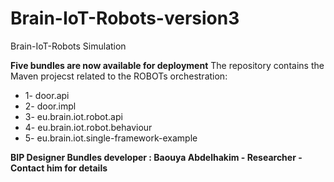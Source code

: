 # Brain-IoT-Robots-version3
Brain-IoT-Robots Simulation

**Five bundles are now available for deployment**
The repository contains the Maven projecst related to the ROBOTs orchestration:

* 1- door.api
* 2- door.impl
* 3- eu.brain.iot.robot.api
* 4- eu.brain.iot.robot.behaviour
* 5- eu.brain.iot.single-framework-example


**BIP Designer Bundles developer : Baouya Abdelhakim - Researcher - Contact him for details**

